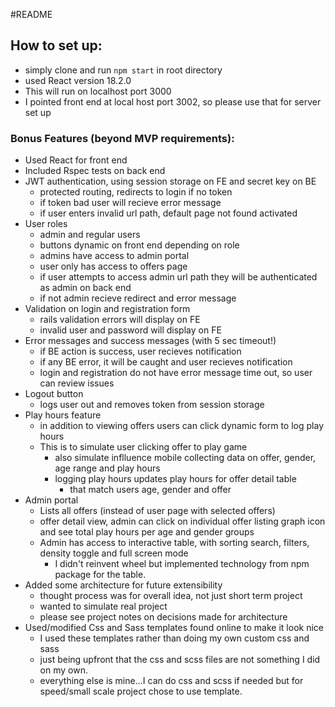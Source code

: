 #README

## How to set up:
   * simply clone and run `npm start` in root directory
   * used React version 18.2.0
   * This will run on localhost port 3000
   * I pointed front end at local host port 3002, so please use that for server set up

### Bonus Features (beyond MVP requirements):
* Used React for front end
* Included Rspec tests on back end
* JWT authentication, using session storage on FE and secret key on BE
  * protected routing, redirects to login if no token
  * if token bad user will recieve error message
  * if user enters invalid url path, default page not found activated
* User roles
  * admin and regular users
  * buttons dynamic on front end depending on role
  * admins have access to admin portal
  * user only has access to offers page
  * if user attempts to access admin url path they will be authenticated as admin on back end
  * if not admin recieve redirect and error message
* Validation on login and registration form
  * rails validation errors will display on FE
  * invalid user and password will display on FE
* Error messages and success messages (with 5 sec timeout!)
  * if BE action is success, user recieves notification
  * if any BE error, it will be caught and user recieves notification
  * login and registration do not have error message time out, so user can review issues
* Logout button
  * logs user out and removes token from session storage  
* Play hours feature
  * in addition to viewing offers users can click dynamic form to log play hours
  * This is to simulate user clicking offer to play game
    * also simulate inflluence mobile collecting data on offer, gender, age range and play hours
    * logging play hours updates play hours for offer detail table
        * that match users age, gender and offer
* Admin portal
  * Lists all offers (instead of user page with selected offers)
  * offer detail view, admin can click on individual offer listing graph icon and see total play hours per age and gender groups
  * Admin has access to interactive table, with sorting search, filters, density toggle and full screen mode
    * I didn't reinvent wheel but implemented technology from npm package for the table.
* Added some architecture for future extensibility
  * thought process was for overall idea, not just short term project
  * wanted to simulate real project
  * please see project notes on decisions made for architecture
* Used/modified Css and Sass templates found online to make it look nice
  * I used these templates rather than doing my own custom css and sass
  * just being upfront that the css and scss files are not something I did on my own.
  * everything else is mine...I can do css and scss if needed but for speed/small scale project chose to use template.
  

